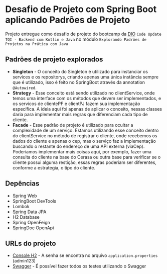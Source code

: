 # Desafio de Projeto com Spring Boot aplicando Padrões de Projeto
Projeto entregue como desafio de projeto do bootcamp da [DIO](https://web.dio.me/) `Code Update TQI - Backend com Kotlin e Java` no módulo `Explorando Padrões de Projetos na Prática com Java`

## Padrões de projeto explorados
* **Singleton** - O conceito do Singleton é utilizado para instanciar os services e os repositorys, criando apenas uma única instância sempre que é utilizado, isso é feito no SpringBoot através da annotation `@Autowired`.
* **Strategy** - Esse conceito está sendo utilizado no clientService, onde temos uma interface com os métodos que devem ser implementados, e os servicos de clientePF e clientPJ fazem sua implementação específica. A ideia aqui foi apenas de aplicar o conceito, nessas classes daria para implementar mais regras que diferenciam cada tipo de cliente.
* **Facade** - Esse padrão de projeto é utilizado para ocultar a complexidade de um serviço. Estamos utilizando esse conceito dentro do clientService no método de registrar o cliente, onde recebemos os dados do cliente e apenas o cep, mas o serviço faz a implementação buscando o restante do endereço de uma API externa (viaCep). Poderiamos implementar mais coisas aqui, por exemplo, fazer uma consulta do cliente na base do Cerasa ou outra base para verificar se o cliente possui alguma restição, essas regras poderiam ser diferentes, conforme a estrategia, o tipo do cliente.

## Depências
* Spring Web
* SpringBoot DevTools
* Lombok
* Spring Data JPA
* H2 Database
* Spring OpenFeign
* SpringDoc OpenApi

## URLs do projeto
* [Console H2](http://localhost:8080/h2-console) - A senha se encontra no arquivo `application.properties` (admin123)
* [Swagger](http://localhost:8080/swagger-ui/index.html) - É possível fazer todos os testes utilizando o Swagger
